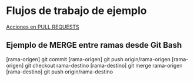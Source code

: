 # Flujos de trabajo de ejemplo

[Acciones en PULL REQUESTS](https://graphite.dev/guides/github-actions-on-pull-requests)

## Ejemplo de MERGE entre ramas desde Git Bash

[rama-origen] git commit
[rama-origen] git push origin/rama-origen
[rama-origen] git checkout rama-destino
[rama-destino] git merge rama-origen
[rama-destino] git push origin/rama-destino
